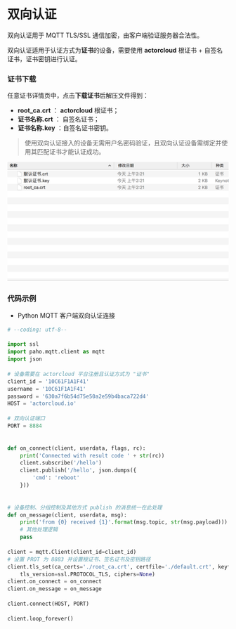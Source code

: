 # 双向认证

双向认证用于 MQTT TLS/SSL 通信加密，由客户端验证服务器合法性。

双向认证适用于认证方式为**证书**的设备，需要使用 **actorcloud** 根证书 + 自签名证书，证书密钥进行认证。


### 证书下载

任意证书详情页中，点击**下载证书**后解压文件得到：

- **root_ca.crt** ： **actorcloud** 根证书；
- **证书名称.crt** ： 自签名证书；
- **证书名称.key** ：自签名证书密钥。

> 使用双向认证接入的设备无需用户名密码验证，且双向认证设备需绑定并使用其匹配证书才能认证成功。


![](/images/certs_files.png)


### 代码示例

- Python MQTT 客户端双向认证连接

```python
# --coding: utf-8--

import ssl
import paho.mqtt.client as mqtt
import json

# 设备需要在 actorcloud 平台注册且认证方式为 "证书"
client_id = '10C61F1A1F41'
username = '10C61F1A1F41'
password = '630a7f6b54d75e50a2e59b4baca722d4'
HOST = 'actorcloud.io'

# 双向认证端口
PORT = 8884


def on_connect(client, userdata, flags, rc):
    print('Connected with result code ' + str(rc))
    client.subscribe('/hello')
    client.publish('/hello', json.dumps({
        'cmd': 'reboot'
    }))


# 设备控制、分组控制及其他方式 publish 的消息统一在此处理
def on_message(client, userdata, msg):
    print('from {0} received {1}'.format(msg.topic, str(msg.payload)))
    # 其他处理逻辑
    pass

client = mqtt.Client(client_id=client_id)
# 设置 PROT 为 8883 并设置根证书、签名证书及密钥路径
client.tls_set(ca_certs='./root_ca.crt', certfile='./default.crt', keyfile='./default.key', cert_reqs=ssl.CERT_REQUIRED,
    tls_version=ssl.PROTOCOL_TLS, ciphers=None)
client.on_connect = on_connect
client.on_message = on_message

client.connect(HOST, PORT)

client.loop_forever()
```
